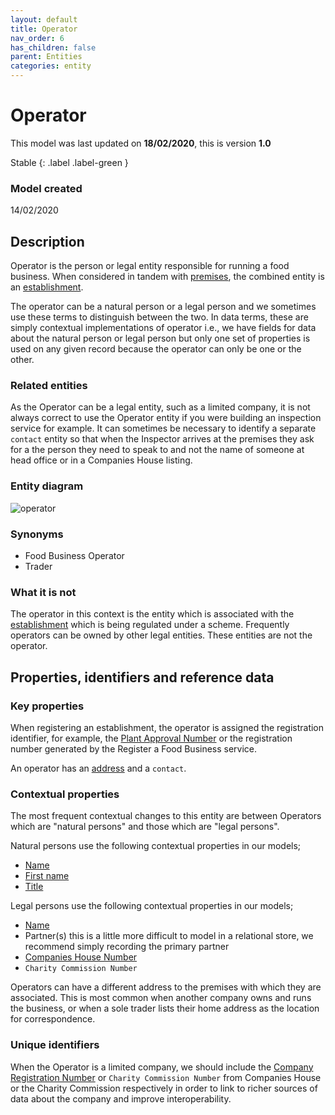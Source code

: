 ```yaml
---
layout: default
title: Operator
nav_order: 6
has_children: false
parent: Entities
categories: entity
---
```


# Operator
This model was last updated on **18/02/2020**, this is version **1.0**

Stable
{: .label .label-green }

### Model created
14/02/2020

## Description
Operator is the person or legal entity responsible for running a food business. When considered in tandem with [premises](/enterprise-data-models/entities/premises.html), the combined entity is an [establishment](/enterprise-data-models/entities/establishment.html).

The operator can be a natural person or a legal person and we sometimes use these terms to distinguish between the two. In data terms, these are simply contextual implementations of operator i.e., we have fields for data about the natural person or legal person but only one set of properties is used on any given record because the operator can only be one or the other.

### Related entities
As the Operator can be a legal entity, such as a limited company, it is not always correct to use the Operator entity if you were building an inspection service for example. It can sometimes be necessary to identify a separate `contact` entity so that when the Inspector arrives at the premises they ask for a the person they need to speak to and not the name of someone at head office or in a Companies House listing.

### Entity diagram
![operator](/enterprise-data-models/entities/diagrams/operator.png)

### Synonyms
-   Food Business Operator
-   Trader

### What it is not
The operator in this context is the entity which is associated with the [establishment](/enterprise-data-models/entities/establishment.html) which is being regulated under a scheme. Frequently operators can be owned by other legal entities. These entities are not the operator.

## Properties, identifiers and reference data

### Key properties
When registering an establishment, the operator is assigned the registration identifier, for example, the [Plant Approval Number](/enterprise-data-models/patterns/plant-approval-number.html) or the registration number generated by the Register a Food Business service.

An operator has an [address](/enterprise-data-models/patterns/address-uk.html) and a `contact`.

### Contextual properties
The most frequent contextual changes to this entity are between Operators which are "natural persons" and those which are "legal persons".

Natural persons use the following contextual properties in our models;

*   [Name](http://xmlns.com/foaf/spec/#term_name)
*   [First name](http://xmlns.com/foaf/spec/#term_firstName)
*   [Title](http://xmlns.com/foaf/spec/20070114.html#term_title)

Legal persons use the following contextual properties in our models;

*   [Name](http://xmlns.com/foaf/spec/#term_name)
*   Partner(s) this is a little more difficult to model in a relational store, we recommend simply recording the primary partner
*   [Companies House Number](/enterprise-data-models/patterns/company-registration-number.html)
*   `Charity Commission Number`

Operators can have a different address to the premises with which they are associated. This is most common when another company owns and runs the business, or when a sole trader lists their home address as the location for correspondence.

### Unique identifiers
When the Operator is a limited company, we should include the [Company Registration Number](/enterprise-data-models/patterns/company-registration-number.html) or `Charity Commission Number` from Companies House or the Charity Commission respectively in order to link to richer sources of data about the company and improve interoperability.
